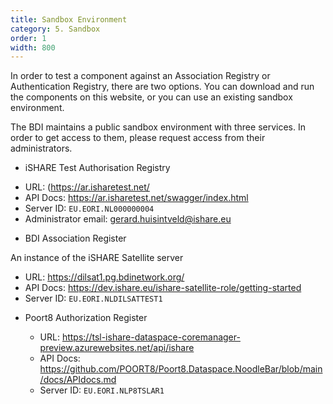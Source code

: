 ```yaml
---
title: Sandbox Environment
category: 5. Sandbox
order: 1
width: 800
---
```


In order to test a component against an Association Registry or Authentication Registry, there are two options. You can download and run the components on this website, or you can use an existing sandbox environment.

The BDI maintains a public sandbox environment with three services. In order to get access to them, please request access from their administrators.

* iSHARE Test Authorisation Registry

 - URL: (https://ar.isharetest.net/
 - API Docs: https://ar.isharetest.net/swagger/index.html
 - Server ID: `EU.EORI.NL000000004`
 - Administrator email: <gerard.huisintveld@ishare.eu>
 
* BDI Association Register

An instance of the iSHARE Satellite server

  - URL: https://dilsat1.pg.bdinetwork.org/
  - API Docs: https://dev.ishare.eu/ishare-satellite-role/getting-started
  - Server ID: `EU.EORI.NLDILSATTEST1`
  
* Poort8 Authorization Register

  - URL: https://tsl-ishare-dataspace-coremanager-preview.azurewebsites.net/api/ishare
  - API Docs: https://github.com/POORT8/Poort8.Dataspace.NoodleBar/blob/main/docs/APIdocs.md
  - Server ID: `EU.EORI.NLP8TSLAR1`
